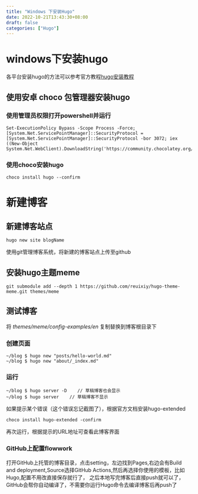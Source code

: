 ```yaml
---
title: "Windows 下安装Hugo"
date: 2022-10-21T13:43:30+08:00
draft: false
categories: ["Hugo"]
---
```


# windows下安装hugo
各平台安装hugo的方法可以参考官方教程[hugo安装教程](https://gohugo.io/getting-started/installing/)
## 使用安卓 choco 包管理器安装hugo
### 使用管理员权限打开powershell并运行
```shell
Set-ExecutionPolicy Bypass -Scope Process -Force; [System.Net.ServicePointManager]::SecurityProtocol = [System.Net.ServicePointManager]::SecurityProtocol -bor 3072; iex ((New-Object System.Net.WebClient).DownloadString('https://community.chocolatey.org/install.ps1'))
```
### 使用choco安装hugo
```shell
choco install hugo --confirm
```
# 新建博客
## 新建博客站点
```shell
hugo new site blogName
```
使用git管理博客系统，将新建的博客站点上传至github
## 安装hugo主题meme
```shell
git submodule add --depth 1 https://github.com/reuixiy/hugo-theme-meme.git themes/meme
```
## 测试博客
将 *themes/meme/config-examples/en* 复制替换到博客根目录下
### 创建页面
```shell
~/blog $ hugo new "posts/hello-world.md"
~/blog $ hugo new "about/_index.md"
```
### 运行
```shell
~/blog $ hugo server -D    // 草稿博客也会显示
~/blog $ hugo server    // 草稿博客不显示
```
如果提示某个错误（这个错误忘记截图了），根据官方文档安装hugo-extended
```shell
choco install hugo-extended -confirm
```
再次运行，根据提示的URL地址可查看此博客界面
### GitHub上配置flowwork
打开GitHub上托管的博客目录，点击setting，左边找到Pages,右边会有Build and deployment,Source选择GitHub Actions,然后再选择你使用的模板，比如Hugo,配置不用改直接保存就行了，
之后本地写完博客后直接push就可以了，GitHub会帮你自动编译了，不需要你运行Hugo命令去编译博客后再push了
